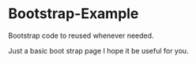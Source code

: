 # Bootstrap-Example
Bootstrap code to reused whenever needed.

Just a basic boot strap page I hope it be useful for you.

